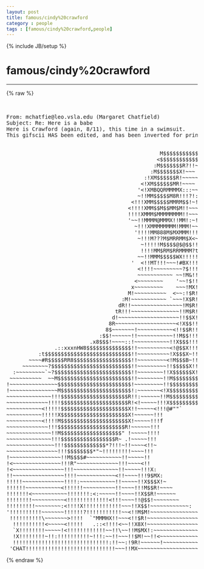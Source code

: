 ```yaml
---
layout: post
title: famous/cindy%20crawford
category : people
tags : [famous/cindy%20crawford,people]
---
```

{% include JB/setup %}
# famous/cindy%20crawford
---
{% raw %}
<pre>


From: mchatfie@leo.vsla.edu (Margaret Chatfield)
Subject: Re: Here is a babe
Here is Crawford (again, 8/11), this time in a swimsuit.
This gifscii HAS been edited, and has been inverted for printing:


                                                M$$$$$$$$$$$$$$$$RMMMMM8MMX    
                                               &lt;$$$$$$$$$$$$R????!!?MMMR$RMMh. 
                                              :M$$$$$$$R?!!~~~~!!!!!!!MMM$$$$X 
                                             :M$$$$$$$X!~~~   ~~~~~!!MM8$MM$$M!
                                           :!XM$$$$$$R!~~~~~  ~~~~~!!M$$$$$$$R!
                                          &lt;!XM$$$$$$MR!~~~~ ~~ ~:!!&lt;:!M$$$$$$$!
                                         &#039;&lt;!XMBQQRMMMMX:::~~~&lt;!?!!~~!!!!$$$M!$X
                                         ~!!MM$$$$$M8R!!!?!:~!!M$f?!~~~!M$8HXX?
                                       &lt;!!!XMM$$$$$MMRM$$!~!~~~~~~~~~~~!XM?!!M!
                                      &lt;!!!!XMM$$M$$MM$M!!~~~ ~~~ ~  :~!!!X!~~R!
                                      !!!!XMMM$MMMMMMMM!!~~~ ~~~~  ~~~!!!X~~X!~
                                      &#039;~~!!MMMM@MMMX!!MM!:~!!!~~  `~~~~!!XXXX~ 
                                        ~!!!XMMMMMMMM!MMM!~~~~:: &lt;&lt;~~~~!!$$R!  
                                        &#039;!!!!MM888M$MXMMM!!!!()!!~~~~~&lt;!X$$$&gt;  
                                         ~!!!M???M$MRRMM$X&lt;~!!!!~~~~~:!XN$$M   
                                          ~!!!!!M$$$$@$@$$!!~~&#039;  ~~:XH8$$$WR   
                                          !!!!MM$RM$RRMMMM?t!:::XX8$$$$$$$$&gt;   
                                         ~~!!MMM$$$$$WX!!!!!!$$$$$$$RR$$$R&quot;    
                                       &#039;  &lt;!!MT!!!~~~!#BX!!!~~?T#?!!!M$$$X.    
                                         &lt;!!!!~~~~~~~~~?$!!!~~~~~~:!M$$$$MXH:  
                                         ~~~~~~~~~~~ ~~!M&amp;!!!~~~&lt;!!X$$$$$$$R$W&gt;
                                        &lt;~~~~~~~~    &#039;~~!$!!!!!!!!MMRM$R?#!!$N!
                                       x~~~~~~~~~    ~~~!MX!!!!!!?!M!M!~~:!!$B!
                                      M!~~~~~~~~~~  &lt;~~:!$R!!!!!!!X!!!~~!!~!RR!
                                    :M!~~~~~~~~~~~ `~~~!X$R!!!!!!!!~~~:!!~~tMM!
                                   dR!!~~~~~~~~~~~~~~~~!M$R!!!!!!!~!!!!!!~~@$@~
                                  tR!!!~~~~~~~~~~~~~~~!!M$R!!!!!!!!!!!!!~~!$$E~
                                 d!~~~~~~~~~~~~~~~~~~~!!$$X!!!!!!!!!!!!~~~X$$!~
                                8R~~~~~~~~~~~~~~~~~~~&lt;!X$$!!!!!!!!!!!&lt;~~~!MR$~~
                               8$~~~~~~~!~~~~~~~~~~~&lt;!!$$R!!!MX!!!!~~~~~&lt;XR$!~&lt;
                             :$$!~~~~~~!!~~~~~~~~~~~!!M$$!!!!MM!!!~~~~~&lt;!8$F~&lt;!
                          .x8$$$!~~~~::!~~~~~~~~~~~!!X$$$!!!!MM!!~~~~~!!M$R~~~!
               .::xxxnHW8$$$$$$$$$$$$$$!!~~~~~~~~~~&lt;!@$$X!!!!MM~~~~~&lt;!!X$E~~~~!
          :t$$$$$$$$$$$$$$$$$$$$$$$$$$$!!~~~~~~~~~~!X$$$X~!!!MX~~~~~!!X$$~~~~!!
       ~~~~#R$$$$$RR8$$$$$$$$$$$$$$$$$$!!~~~~~~~~~&lt;!M$$$B~!!!M!~~~~~!X$$!~~~~!!
     ~~~~~~~~?$$$$$$$$$$$$$$$$$$$$$$$$$!!~~~~~~~~~!!$$$$$X!!X$!~~~~!X$$R~~~~&lt;!f
  :~~~~~~~~~`~?$$$$$$$$$$$$$$$$$$$$$$$$!!~~~~~~~~!!X$$$$$$X!M$~~~&lt;!W$$R~~~~~!! 
 ~~~~~~~~~~  ~~M$$$$$$$$$$$$$$$$$$$$$$$!!~~~~~~~~!!M$$$$$$$$$Bid$$$$$$!~~~~~!! 
!~~~~~~~~~~~~~~~$$$$$$$$$$$$$$$$$$$$$$$!~~~~~~~~~!!$$$$$$$$$$$$$$$$$$!~~~~~~!~ 
!~~~~~~~~~~~~~~~M$$$$$$$$$$$$$$$$$$$$$$!:~~~~~~~&lt;!X$$$$$$$$$$$$$$$$$!~~~~~~!!  
~~~~~~~~~~~~~~!!!$$$$$$$$$$$$$$$$$$$$$R!!:~~~~~~!!M$$$$$$$$$$$$$$&quot;XR~~~~~~~!!  
~~~~~~~~~~~~~!!!!$$$$$$$$$$$$$$$$$$$$$R!&lt;!~~~~~!!!X$$$$$$$$$$$P~  !~~~~~~~!!   
~~~~~~~~~~~&lt;!!!!!$$$$$$$$$$$$$$$$$$$$$X!!~~~~~&lt;!!!@#&quot;&quot;`           ~~~~~~~~!!   
~~~~~~~~~~~!!!!!X$$$$$$$$$$$$$$$$$$$$$X!~~~~~~!!!                &#039;~~~~~~~!!    
~~~~~~~~~~~&lt;!!!!M$$$$$$$$$$$$$$$$$$$$$X!~~~~~!!!f                &#039;~~~~~~&lt;!!    
~~~~~~~~~~~~~!!!$$$$$$$$$$$$$$$$$$$$$R!~~~~~~!!!                 &#039;~~~~~&lt;!!&gt;    
~~~~~~~~~~~~~~!!M$$$$$$$$$$$$$$$$$$$&quot; !~~~~~!!!!                 ~~~~~~!!!     
~~~~~~~~~~~~~~!!!$$$$$$$$$$$$$$$$$R~ .!~~~~~!!!                  ~~~~~!!!!     
~~~~~~~~~~~~~~~!!!$$$$$$$$$$$$$*?!!!~!!~~~~&lt;!!~                  ~~~~!!!!!     
~~~~~~~~~~~~~~~~!!!$$$$$$$$*&quot;~!!!!!!!!!~~~~!!!                  &lt;~~~:!!!!!     
!~~~~~~~~~~~~~~~~!!M$$$$#~~~~~~~~~~~!!~~~~~!!                   ~~~~~~~!!!     
!&lt;~~~~~~~~~~~~~~~!!!R&quot;~~~~~~~~~~~~~!!!~~~~&lt;!!                  &#039;~~~~~~&lt;!!      
!&lt;~~~~~~~~~~~~~~~~!!!~~~~~~~~~~~~~~!!~~~~~!!!X:                ~~~~~~~!!~      
!!~~~~~~~~~~~~~~~~!!!!~~~~~~~~~~~~&lt;!!~~~~!!!9$MX:              ~~~~~~&lt;!!       
!!!!!~~~~~~~~~~~~~!!!!:~~~~~~~~~~~!!~~~~~!!X$$$X!~            &#039;~~~~~~!!~       
!!!!!!~~~~~~~~~~~&lt;!!!!!!~~~~~~~~~~!!~~~~!!!M$$R!~~~~          ~~~~~~!!!        
!!!!!!!&lt;~~~~~~~~~~~!!!!!!!:&lt;:~~~~~!!~~~~!!X$$R!~~~~~~         ~~~~~~!!         
!!!!!!!!~~~~~~~~~~&lt;!!!!!!!!!!!!!&lt;!!!~~~~!!@$$!~~~~~~~~        ~~~~~!!~         
!!!!!!!!!~~~~~~~~:&lt;!!!!X!!!!!!!!!!!!~~~!!X$$!~~~~~~~~~~~~:   &#039;~~~~~!!          
&#039;!!!!!!!!!!~~~~~~~!!!!!!?!!!!!!!!!!!~~&lt;!!M$M!~~~~~~~~~~~~~~~ &#039;~~~~~!~          
 !!!!!!!!!!\~~~~~~~&gt;!!!!  `&quot;MMMHX!!~~~&lt;!!$R!~~~~~~~~~~~~~~~~~&lt;~~~~!!           
  !!!!!!!!!!&lt;~~~~~&lt;!!!!!   .::&lt;!!!!&lt;~~!!X8X!~~~~~~~~~~~~~~~~~~~~~~!!           
  `X!!!!!!!!~~~~~!&lt;!!!!!!!!!!!!~~!!\~~!!M$MX!:~~~~~~~~~~~~~~~~&lt;!~~!&gt;           
  !X!!!!!!!!~!!:!!!!!!!!!!~!!!:~~!!~~~!!$M!~~!!&lt;~~~~~~~~~~~~~~~!!!!            
  !!!!!!!!!!!!!!!!!!!!!!!!!!!!!!:!!~~:!9R!~~~~~~!~~~~~~~~~~~~~~&lt;!!f            
 &#039;CHAT!!!!!!!!!!!!!!!!!!!!!!!!!!!!~~~!!MX~~~~~~~~~~~~~~~~~~~~~~!!X              </pre>
{% endraw %}
